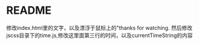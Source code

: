 # README

修改index.html里的文字，以及漂浮于鼠标上的"thanks for watching.
然后修改jscss目录下的time.js,修改这里面第三行的时间，以及currentTimeString的内容